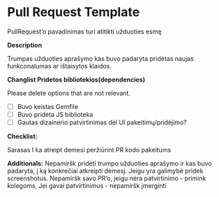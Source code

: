# Pull Request Template

PullRequest’o pavadinimas turi atitikti užduoties esmę


**Description**

Trumpas užduoties aprašymo kas buvo padaryta pridėtas naujas funkconalumas ar ištaisytos klaidos.


**Changlist Pridetos bibliotekios(dependencies)**

Please delete options that are not relevant.

- [ ] Buvo keistas Gemfile
- [ ] Buvo pridėta JS biblioteka
- [ ] Gautas dizainerio patvirtinimas dėl UI pakeitimų/pridėjimo?

**Checklist:**

Sarasas I ka atreipt demesi peržiūrint PR kodo pakeitums




**Additionals:**
Nepamiršk pridėti trumpo užduoties aprašymo ir kas buvo padaryta, į ką konkrečiai atkreipti dėmesį. Jeigu yra galimybė pridek screenshotus. Nepamiršk savo PR’o, jeigu nėra patvirtinimo - primink kolegoms, Jei gavai patvirtinimus - nepamiršk įmerginti 
